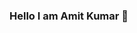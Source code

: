 ### Hello I am Amit Kumar 👋

<!--
**amitec9/amitec9** is a ✨ _special_ ✨ repository because its `README.md` (this file) appears on your GitHub profile.

Here are some ideas to get you started:

- 🔭 I’m currently working on Appqik.us.
- 🌱 I’m currently learning more about Node Js.
- 👯 I’m looking to collaborate on Github.
- 🤔 I’m looking for help with ...
- 💬 Ask me about  Backend or any tech-related stuff
- 📫 How to reach me: gmail - eramitec9@gmail.com , 
- 😄 Pronouns: He/His
- ⚡ Fun fact:I spend almost 6 hours listening to songs every day.
-->
